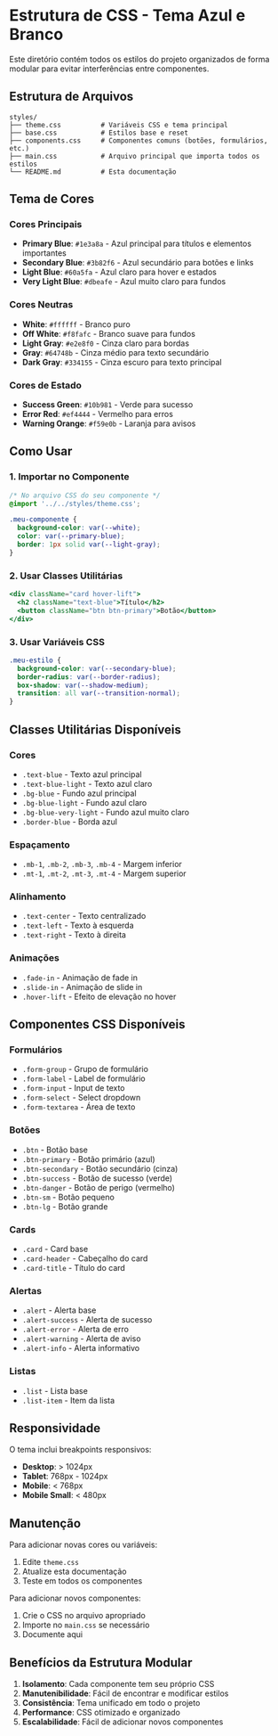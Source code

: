 # Estrutura de CSS - Tema Azul e Branco

Este diretório contém todos os estilos do projeto organizados de forma modular para evitar interferências entre componentes.

## Estrutura de Arquivos

```
styles/
├── theme.css          # Variáveis CSS e tema principal
├── base.css           # Estilos base e reset
├── components.css     # Componentes comuns (botões, formulários, etc.)
├── main.css           # Arquivo principal que importa todos os estilos
└── README.md          # Esta documentação
```

## Tema de Cores

### Cores Principais
- **Primary Blue**: `#1e3a8a` - Azul principal para títulos e elementos importantes
- **Secondary Blue**: `#3b82f6` - Azul secundário para botões e links
- **Light Blue**: `#60a5fa` - Azul claro para hover e estados
- **Very Light Blue**: `#dbeafe` - Azul muito claro para fundos

### Cores Neutras
- **White**: `#ffffff` - Branco puro
- **Off White**: `#f8fafc` - Branco suave para fundos
- **Light Gray**: `#e2e8f0` - Cinza claro para bordas
- **Gray**: `#64748b` - Cinza médio para texto secundário
- **Dark Gray**: `#334155` - Cinza escuro para texto principal

### Cores de Estado
- **Success Green**: `#10b981` - Verde para sucesso
- **Error Red**: `#ef4444` - Vermelho para erros
- **Warning Orange**: `#f59e0b` - Laranja para avisos

## Como Usar

### 1. Importar no Componente
```css
/* No arquivo CSS do seu componente */
@import '../../styles/theme.css';

.meu-componente {
  background-color: var(--white);
  color: var(--primary-blue);
  border: 1px solid var(--light-gray);
}
```

### 2. Usar Classes Utilitárias
```jsx
<div className="card hover-lift">
  <h2 className="text-blue">Título</h2>
  <button className="btn btn-primary">Botão</button>
</div>
```

### 3. Usar Variáveis CSS
```css
.meu-estilo {
  background-color: var(--secondary-blue);
  border-radius: var(--border-radius);
  box-shadow: var(--shadow-medium);
  transition: all var(--transition-normal);
}
```

## Classes Utilitárias Disponíveis

### Cores
- `.text-blue` - Texto azul principal
- `.text-blue-light` - Texto azul claro
- `.bg-blue` - Fundo azul principal
- `.bg-blue-light` - Fundo azul claro
- `.bg-blue-very-light` - Fundo azul muito claro
- `.border-blue` - Borda azul

### Espaçamento
- `.mb-1`, `.mb-2`, `.mb-3`, `.mb-4` - Margem inferior
- `.mt-1`, `.mt-2`, `.mt-3`, `.mt-4` - Margem superior

### Alinhamento
- `.text-center` - Texto centralizado
- `.text-left` - Texto à esquerda
- `.text-right` - Texto à direita

### Animações
- `.fade-in` - Animação de fade in
- `.slide-in` - Animação de slide in
- `.hover-lift` - Efeito de elevação no hover

## Componentes CSS Disponíveis

### Formulários
- `.form-group` - Grupo de formulário
- `.form-label` - Label de formulário
- `.form-input` - Input de texto
- `.form-select` - Select dropdown
- `.form-textarea` - Área de texto

### Botões
- `.btn` - Botão base
- `.btn-primary` - Botão primário (azul)
- `.btn-secondary` - Botão secundário (cinza)
- `.btn-success` - Botão de sucesso (verde)
- `.btn-danger` - Botão de perigo (vermelho)
- `.btn-sm` - Botão pequeno
- `.btn-lg` - Botão grande

### Cards
- `.card` - Card base
- `.card-header` - Cabeçalho do card
- `.card-title` - Título do card

### Alertas
- `.alert` - Alerta base
- `.alert-success` - Alerta de sucesso
- `.alert-error` - Alerta de erro
- `.alert-warning` - Alerta de aviso
- `.alert-info` - Alerta informativo

### Listas
- `.list` - Lista base
- `.list-item` - Item da lista

## Responsividade

O tema inclui breakpoints responsivos:
- **Desktop**: > 1024px
- **Tablet**: 768px - 1024px
- **Mobile**: < 768px
- **Mobile Small**: < 480px

## Manutenção

Para adicionar novas cores ou variáveis:
1. Edite `theme.css`
2. Atualize esta documentação
3. Teste em todos os componentes

Para adicionar novos componentes:
1. Crie o CSS no arquivo apropriado
2. Importe no `main.css` se necessário
3. Documente aqui

## Benefícios da Estrutura Modular

1. **Isolamento**: Cada componente tem seu próprio CSS
2. **Manutenibilidade**: Fácil de encontrar e modificar estilos
3. **Consistência**: Tema unificado em todo o projeto
4. **Performance**: CSS otimizado e organizado
5. **Escalabilidade**: Fácil de adicionar novos componentes 